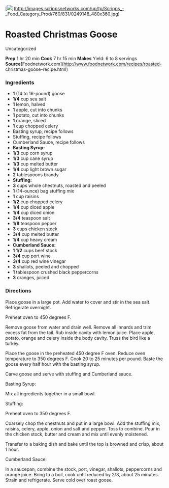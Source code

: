 ﻿

[![](../Images/8e0e53ff-5646-404a-93d6-15cbb4abf970.jpg)](http://images.scrippsnetworks.com/up/tp/Scripps_-
_Food_Category_Prod/760/831/0249148_480x360.jpg)

#  Roasted Christmas Goose

Uncategorized

 **Prep** 1 hr 20 min **Cook** 7 hr 15 min **Makes** Yield: 6 to 8 servings
**Source**[Foodnetwork.com](http://www.foodnetwork.com/recipes/roasted-
christmas-goose-recipe.html)

###  Ingredients

  * **1** (14 to 16-pound) goose
  *  **1/4** cup sea salt
  *  **1** lemon, halved
  *  **1** apple, cut into chunks
  *  **1** potato, cut into chunks
  *  **1** orange, sliced
  *  **1** cup chopped celery
  * Basting syrup, recipe follows
  * Stuffing, recipe follows
  * Cumberland Sauce, recipe follows
  *  **Basting Syrup:**
  *  **1/3** cup corn syrup
  *  **1/3** cup cane syrup
  *  **1/3** cup melted butter
  *  **1/4** cup light brown sugar
  *  **2** tablespoons brandy
  *  **Stuffing:**
  *  **3** cups whole chestnuts, roasted and peeled
  *  **1** (14-ounce) bag stuffing mix
  *  **1** cup raisins
  *  **1/2** cup chopped celery
  *  **1/4** cup diced apple
  *  **1/4** cup diced onion
  *  **3/4** teaspoon salt
  *  **1/8** teaspoon pepper
  *  **3** cups chicken stock
  *  **3/4** cup melted butter
  *  **1/4** cup heavy cream
  *  **Cumberland Sauce:**
  *  **1 1/2** cups beef stock
  *  **3/4** cup port wine
  *  **3/4** cup red wine vinegar
  *  **3** shallots, peeled and chopped
  *  **1** tablespoon crushed black peppercorns
  *  **3** oranges, juiced

###  Directions

Place goose in a large pot. Add water to cover and stir in the sea salt.
Refrigerate overnight.

Preheat oven to 450 degrees F.

Remove goose from water and drain well. Remove all innards and trim excess fat
from the tail. Rub inside cavity with lemon juice. Place apple, potato, orange
and celery inside the body cavity. Truss the bird like a turkey.

Place the goose in the preheated 450 degree F oven. Reduce oven temperature to
350 degrees F. Cook 20 to 25 minutes per pound. Baste the goose every half
hour with the basting syrup.

Carve goose and serve with stuffing and Cumberland sauce.

Basting Syrup:

Mix all ingredients together in a small bowl.

Stuffing:

Preheat oven to 350 degrees F.

Coarsely chop the chestnuts and put in a large bowl. Add the stuffing mix,
raisins, celery, apple, onion and salt and pepper. Toss to combine. Pour in
the chicken stock, butter and cream and mix until evenly moistened.

Transfer to a baking dish and bake until the top is browned and crisp, about 1
hour.

Cumberland Sauce:

In a saucepan, combine the stock, port, vinegar, shallots, peppercorns and
orange juice. Bring to a boil, cook until reduced by 2/3, about 25 minutes.
Strain and refrigerate. Serve cold over roast goose.

